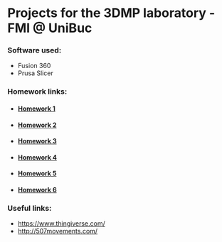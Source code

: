 # Projects for the 3DMP laboratory - FMI @ UniBuc
### Software used:
* Fusion 360
* Prusa Slicer
### Homework links:
* #### [Homework 1](https://github.com/smitoi/3DMP/tree/master/homework1)
* #### [Homework 2](https://github.com/smitoi/3DMP/tree/master/homework2)
* #### [Homework 3](https://github.com/smitoi/3DMP/tree/master/homework3)
* #### [Homework 4](https://github.com/smitoi/3DMP/tree/master/homework4)
* #### [Homework 5](https://github.com/smitoi/3DMP/tree/master/homework5)
* #### [Homework 6](https://github.com/smitoi/3DMP/tree/master/final%20project/reference%20-%20homework%206)

### Useful links:
* https://www.thingiverse.com/
* http://507movements.com/
